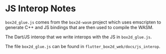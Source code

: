 # JS Interop Notes

`box2d_glue.js` comes from the `box2d-wasm` project which uses
emscripten to generate C++ and JS bindings that are then used
to compile the WASM.

The Dart/JS interop that we write interops with the JS in
`box2d_glue.js`.  

The file `box2d_glue.js` can be found in
`flutter_box2d_web/docs/js_interop`.

